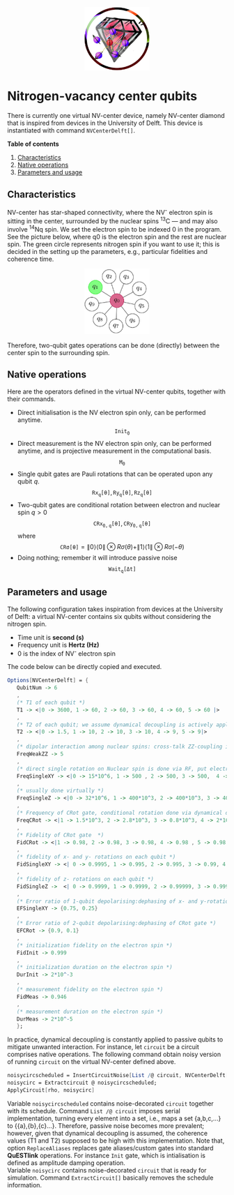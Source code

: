 <div align="center">
 <img src="../supplement/web/nvc.png" width="150" alt="Alt text">
</div>

# Nitrogen-vacancy center qubits

There is currently one virtual NV-center device, namely NV-center diamond that is inspired from devices in the University of Delft. This device is instantiated with command ``NVCenterDelft[]``.

**Table of contents**
1. [Characteristics](#characteristics)
2. [Native operations](#native-operations)
3. [Parameters and usage](#parameters-and-usage)

## Characteristics

NV-center has star-shaped connectivity, where the NV<sup>-</sup>  electron spin is sitting in the center, surrounded by the nuclear spins <sup>13</sup>C &mdash; and may also involve <sup>14</sup>Nq spin.
We set the electron spin to be indexed 0 in the program. See the picture below, where q0 is the electron spin and the rest are nuclear spin. The green circle represents nitrogen spin if you want to use it; this is decided in the setting up the parameters, e.g.,  particular fidelities and coherence time.


<div align="center">
 <img src="../supplement/web/conn_nvc.jpg" width="150" alt="Alt text">
</div>

Therefore, two-qubit gates operations can be done (directly) between the center spin to the surrounding spin.


## Native operations

Here are the operators defined in the virtual NV-center qubits, together with their commands.

- Direct initialisation is the NV electron spin only, can be performed anytime.
$$\mathtt{Init_0}$$
- Direct measurement is the NV electron spin only, can be performed anytime, and is projective measurement in the computational basis.
$$\mathtt{M_0}$$
- Single qubit gates are Pauli rotations that can be operated upon any qubit $q$.
$$\mathtt{Rx_q[\theta]}, \mathtt{Ry_q[\theta]}, \mathtt{Rz_q[\theta]}$$
- Two-qubit gates are conditional rotation between electron and nuclear spin $q>0$
$$\mathtt{CRx_{0,q}[\theta]}, \mathtt{CRy_{0,q}[\theta]}$$
where  $$\mathtt{CR\sigma[\theta]}=\|0\rangle\langle0\|\otimes R\sigma(\theta)+\|1\rangle\langle1\|\otimes R\sigma(-\theta)$$
- Doing nothing; remember it will introduce passive noise
$$\mathtt{Wait_q[\Delta t]}$$

## Parameters and usage

The following configuration takes inspiration from devices at the University of Delft: a virtual NV-center contains six qubits without considering the nitrogen spin. 

- Time unit is **second (s)**
- Frequency unit is **Hertz (Hz)**
- 0 is the index of NV<sup>-</sup> electron spin

The code below can be directly copied and executed. 
```Mathematica
Options[NVCenterDelft] = {
   QubitNum -> 6
   ,
   (* T1 of each qubit *)
   T1 -> <|0 -> 3600, 1 -> 60, 2 -> 60, 3 -> 60, 4 -> 60, 5 -> 60 |>
   ,
   (* T2 of each qubit; we assume dynamical decoupling is actively applied *)
   T2 -> <|0 -> 1.5, 1 -> 10, 2 -> 10, 3 -> 10, 4 -> 9, 5 -> 9|>
   ,
   (* dipolar interaction among nuclear spins: cross-talk ZZ-coupling in order of a few Hz on passive noise *)
   FreqWeakZZ -> 5
   ,
   (* direct single rotation on Nuclear spin is done via RF, put electron in state -1 leave out the Rx Ry on nuclear spins ideally. *)
   FreqSingleXY -> <|0 -> 15*10^6, 1 -> 500 , 2 -> 500, 3 -> 500,  4 -> 500, 5 -> 500|>
   ,
   (* usually done virtually *)
   FreqSingleZ -> <|0 -> 32*10^6, 1 -> 400*10^3, 2 -> 400*10^3, 3 -> 400*10^3, 4 -> 400*10^3, 5 -> 400*10^3|>
   ,
   (* Frequency of CRot gate, conditional rotation done via dynamical decoupling or dd+RF. The gate is conditioned on electron spin state *)
   FreqCRot -> <|1 -> 1.5*10^3, 2 -> 2.8*10^3, 3 -> 0.8*10^3, 4 -> 2*10^3 , 5 -> 2*10^3|>
   ,
   (* Fidelity of CRot gate  *)
   FidCRot -> <|1 -> 0.98, 2 -> 0.98, 3 -> 0.98, 4 -> 0.98 , 5 -> 0.98|>
   ,
   (* fidelity of x- and y- rotations on each qubit *)
   FidSingleXY -> <| 0 -> 0.9995, 1 -> 0.995, 2 -> 0.995, 3 -> 0.99, 4 -> 0.99, 5 -> 0.99 |>
   ,
   (* fidelity of z- rotations on each qubit *)
   FidSingleZ ->  <| 0 -> 0.9999, 1 -> 0.9999, 2 -> 0.99999, 3 -> 0.9999, 4 -> 0.999, 6 -> 0.99 |>
   ,
   (* Error ratio of 1-qubit depolarising:dephasing of x- and y-rotations  *)
   EFSingleXY -> {0.75, 0.25}
   ,
   (* Error ratio of 2-qubit depolarising:dephasing of CRot gate *)
   EFCRot -> {0.9, 0.1}
   ,
   (* initialization fidelity on the electron spin *)
   FidInit -> 0.999
   ,
   (* initialization duration on the electron spin *)
   DurInit -> 2*10^-3
   ,
   (* measurement fidelity on the electron spin *)
   FidMeas -> 0.946
   ,
   (* measurement duration on the electron spin *)
   DurMeas -> 2*10^-5
   };
```

In practice, dynamical decoupling is constantly applied to passive qubits to mitigate unwanted interaction. For instance, let ``circuit`` be a circuit comprises native operations. The following command obtain noisy version of running ``circuit`` on the virtual NV-center defined above.

```Mathematica
noisycircscheduled = InsertCircuitNoise[List /@ circuit, NVCenterDelft[], ReplaceAliases -> True];
noisycirc = Extractcircuit @ noisycircscheduled;
ApplyCircuit[rho, noisycirc]
```
Variable ``noisycircscheduled`` contains noise-decorated ``circuit`` together with its schedule.
Command ``List /@ circuit`` imposes serial implementation, 
turning every element into a set, i.e., maps a set {a,b,c,...} to {{a},{b},{c}...}. 
Therefore, passive noise becomes more prevalent; however, given that dynamical decoupling is assumed, the coherence values (T1 and T2) supposed to be high with this implementation. Note that, option ``ReplaceAliases`` replaces gate aliases/custom gates into standard **QuESTlink** operations. For instance ``Init`` gate, which is intialisation is defined as amplitude damping operation.  
Variable ``noisycirc`` contains noise-decorated ``circuit`` that is ready for simulation. 
Command ``ExtractCircuit[]`` basically removes the schedule information.
